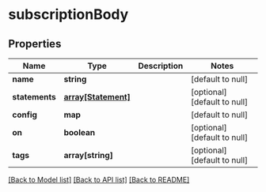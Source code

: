 # subscriptionBody

## Properties
Name | Type | Description | Notes
------------ | ------------- | ------------- | -------------
**name** | **string** |  | [default to null]
**statements** | [**array[Statement]**](Statement.md) |  | [optional] [default to null]
**config** | **map** |  | [default to null]
**on** | **boolean** |  | [optional] [default to null]
**tags** | **array[string]** |  | [optional] [default to null]

[[Back to Model list]](../README.md#documentation-for-models) [[Back to API list]](../README.md#documentation-for-api-endpoints) [[Back to README]](../README.md)


